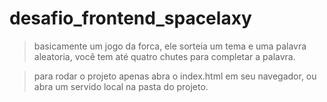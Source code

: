 # desafio_frontend_spacelaxy

> basicamente um jogo da forca, ele sorteia um tema e uma palavra aleatoria, você tem até quatro chutes para completar a palavra.

> para rodar o projeto apenas abra o index.html em seu navegador, ou abra um servido local na pasta do projeto.
